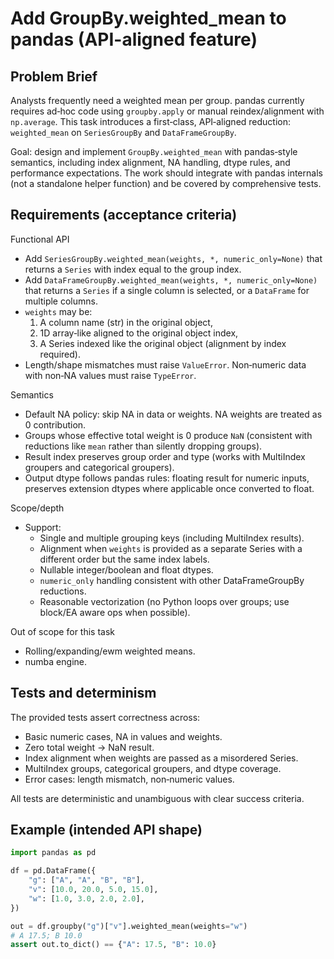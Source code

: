 # Add GroupBy.weighted_mean to pandas (API-aligned feature)

## Problem Brief
Analysts frequently need a weighted mean per group. pandas currently requires ad‑hoc code using `groupby.apply` or manual reindex/alignment with `np.average`. This task introduces a first‑class, API‑aligned reduction: `weighted_mean` on `SeriesGroupBy` and `DataFrameGroupBy`.

Goal: design and implement `GroupBy.weighted_mean` with pandas‑style semantics, including index alignment, NA handling, dtype rules, and performance expectations. The work should integrate with pandas internals (not a standalone helper function) and be covered by comprehensive tests.

## Requirements (acceptance criteria)
Functional API
- Add `SeriesGroupBy.weighted_mean(weights, *, numeric_only=None)` that returns a `Series` with index equal to the group index.
- Add `DataFrameGroupBy.weighted_mean(weights, *, numeric_only=None)` that returns a `Series` if a single column is selected, or a `DataFrame` for multiple columns.
- `weights` may be:
  1) A column name (str) in the original object,
  2) 1D array‑like aligned to the original object index,
  3) A Series indexed like the original object (alignment by index required).
- Length/shape mismatches must raise `ValueError`. Non‑numeric data with non‑NA values must raise `TypeError`.

Semantics
- Default NA policy: skip NA in data or weights. NA weights are treated as 0 contribution.
- Groups whose effective total weight is 0 produce `NaN` (consistent with reductions like `mean` rather than silently dropping groups).
- Result index preserves group order and type (works with MultiIndex groupers and categorical groupers).
- Output dtype follows pandas rules: floating result for numeric inputs, preserves extension dtypes where applicable once converted to float.

Scope/depth
- Support:
  - Single and multiple grouping keys (including MultiIndex results).
  - Alignment when `weights` is provided as a separate Series with a different order but the same index labels.
  - Nullable integer/boolean and float dtypes.
  - `numeric_only` handling consistent with other DataFrameGroupBy reductions.
  - Reasonable vectorization (no Python loops over groups; use block/EA aware ops when possible).

Out of scope for this task
- Rolling/expanding/ewm weighted means.
- numba engine.

## Tests and determinism
The provided tests assert correctness across:
- Basic numeric cases, NA in values and weights.
- Zero total weight → NaN result.
- Index alignment when weights are passed as a misordered Series.
- MultiIndex groups, categorical groupers, and dtype coverage.
- Error cases: length mismatch, non‑numeric values.

All tests are deterministic and unambiguous with clear success criteria.

## Example (intended API shape)
```python
import pandas as pd

df = pd.DataFrame({
    "g": ["A", "A", "B", "B"],
    "v": [10.0, 20.0, 5.0, 15.0],
    "w": [1.0, 3.0, 2.0, 2.0],
})

out = df.groupby("g")["v"].weighted_mean(weights="w")
# A 17.5; B 10.0
assert out.to_dict() == {"A": 17.5, "B": 10.0}
```
